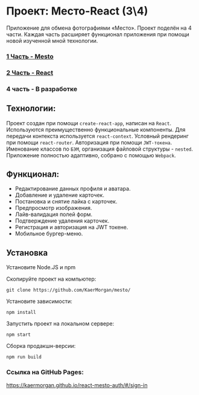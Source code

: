 # Проект: Место-React (3\4)

Приложение для обмена фотографиями «Место».
Проект поделён на 4 части. Каждая часть расширяет функционал приложения при помощи новой изученной мной технологии.

### [1 Часть - Mesto](https://github.com/KaerMorgan/mesto/)

### [2 Часть - React](https://github.com/KaerMorgan/mesto-react/)

### 4 часть - В разработке

## Технологии:

Проект создан при помощи `create-react-app`, написан на `React`. Используются преимущественно функциональные компоненты.
Для передачи контекста используется `react-context`. Условный рендеринг при помощи `react-router`.
Авторизация при помощи `JWT-токена`.
Именование классов по `БЭМ`, организация файловой структуры - `nested`.
Приложение полностью адаптивно, собрано с помощью `Webpack`.

## Функционал:

- Редактирование данных профиля и аватара.
- Добавление и удаление карточек.
- Постановка и снятие лайка с карточек.
- Предпросмотр изображения.
- Лайв-валидация полей форм.
- Подтверждение удаления карточек.
- Регистрация и авторизация на JWT токене.
- Мобильное бургер-меню.

## Установка

Установите Node.JS и npm

Скопируйте проект на компьютер:

```
git clone https://github.com/KaerMorgan/mesto/
```

Установите зависимости:

```
npm install
```

Запустить проект на локальном сервере:

```
npm start
```

Сборка продакшн-версии:

```
npm run build
```

### Ссылка на GitHub Pages:

https://kaermorgan.github.io/react-mesto-auth/#/sign-in
